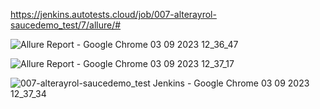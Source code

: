 https://jenkins.autotests.cloud/job/007-alterayrol-saucedemo_test/7/allure/#

![Allure Report - Google Chrome 03 09 2023 12_36_47](https://github.com/AlterAyrol/saucedemo_selenium_autotests/assets/110398007/ea0f2974-99b0-49bb-8cad-da6fe5af2d5a)

![Allure Report - Google Chrome 03 09 2023 12_37_17](https://github.com/AlterAyrol/saucedemo_selenium_autotests/assets/110398007/34886aa3-ac6e-4ebd-a46e-f842af52a5b2)

![007-alterayrol-saucedemo_test  Jenkins  - Google Chrome 03 09 2023 12_37_34](https://github.com/AlterAyrol/saucedemo_selenium_autotests/assets/110398007/c3fddd6e-ed7b-4efa-ac22-f399cbbac220)



